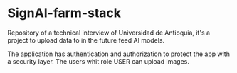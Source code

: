 # SignAI-farm-stack
Repository of a technical interview of Universidad de Antioquia, it's a project to upload data to in the future feed AI models. 

The application has authentication and authorization to protect the app with a security layer. The users whit role USER can upload images.